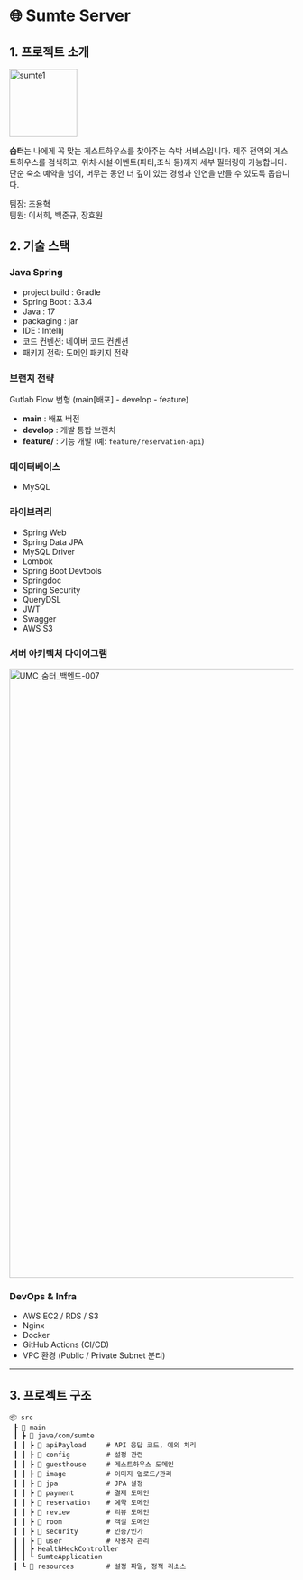 # 🌐 Sumte Server


## 1. 프로젝트 소개
<img width="120" height="120" alt="sumte1" src="https://github.com/user-attachments/assets/7a33872c-a376-4d23-86d1-5ae7b16cacf8" />

**숨터**는 나에게 꼭 맞는 게스트하우스를 찾아주는 숙박 서비스입니다.
제주 전역의 게스트하우스를 검색하고, 위치·시설·이벤트(파티,조식 등)까지 세부 필터링이 가능합니다.
단순 숙소 예약을 넘어, 머무는 동안 더 깊이 있는 경험과 인연을 만들 수 있도록 돕습니다.  

  
팀장: 조용혁  
팀원: 이서희, 백준규, 장효원

## 2. 기술 스택

### Java Spring
- project build : Gradle 
- Spring Boot : 3.3.4  
- Java : 17
- packaging : jar
- IDE : Intellij  
- 코드 컨벤션: 네이버 코드 컨벤션  
- 패키지 전략: 도메인 패키지 전략

### 브랜치 전략
Gutlab Flow 변형 (main[배포] - develop - feature)
- **main** : 배포 버전
- **develop** : 개발 통합 브랜치
- **feature/** : 기능 개발 (예: `feature/reservation-api`)

### 데이터베이스
- MySQL

### 라이브러리
- Spring Web
- Spring Data JPA
- MySQL Driver
- Lombok
- Spring Boot Devtools
- Springdoc
- Spring Security
- QueryDSL
- JWT
- Swagger
- AWS S3
  
### 서버 아키텍처 다이어그램
<img width="1920" height="1080" alt="UMC_숨터_백엔드-007" src="https://github.com/user-attachments/assets/ff44c0d0-4636-4594-bb3f-d3de6bf26505" />

### DevOps & Infra
- AWS EC2 / RDS / S3
- Nginx
- Docker
- GitHub Actions (CI/CD)
- VPC 환경 (Public / Private Subnet 분리)

---

## 3. 프로젝트 구조
```plaintext
📦 src
 ┣ 📂 main
 ┃ ┣ 📂 java/com/sumte
 ┃ ┃ ┣ 📂 apiPayload     # API 응답 코드, 예외 처리
 ┃ ┃ ┣ 📂 config         # 설정 관련
 ┃ ┃ ┣ 📂 guesthouse     # 게스트하우스 도메인
 ┃ ┃ ┣ 📂 image          # 이미지 업로드/관리
 ┃ ┃ ┣ 📂 jpa            # JPA 설정
 ┃ ┃ ┣ 📂 payment        # 결제 도메인
 ┃ ┃ ┣ 📂 reservation    # 예약 도메인
 ┃ ┃ ┣ 📂 review         # 리뷰 도메인
 ┃ ┃ ┣ 📂 room           # 객실 도메인
 ┃ ┃ ┣ 📂 security       # 인증/인가
 ┃ ┃ ┣ 📂 user           # 사용자 관리
 ┃ ┃ ┣ HealthHeckController
 ┃ ┃ ┗ SumteApplication
 ┃ ┗ 📂 resources        # 설정 파일, 정적 리소스

